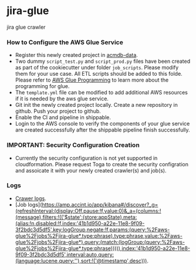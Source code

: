 # jira-glue

jira glue crawler


### How to Configure the AWS Glue Service

* Register this newly created project in [acmdb-data](https://github.com/konciergeMD/acmdb-data).
* Two dummy `script_test.py` and `script_prod.py` files have been created as part of the cookiecutter under folder `job_scripts`. Please modify them for your use case. All ETL scripts should be added to this folde. Please refer to [AWS Glue Programming](https://docs.aws.amazon.com/glue/latest/dg/aws-glue-programming.html) to learn more about the programming for glue.
* The `template.yml` file can be modified to add additional AWS resources if it is needed by the aws glue service.
* Git init the newly created project locally. Create a new repository in github. Push your project to github.
* Enable the CI and pipeline in shippable.
* Login to the AWS console to verify the components of your glue service are created successfully after the shippable pipeline finish successfully.


### IMPORTANT: Security Configuration Creation

* Currently the security configuration is not yet supported in cloudformation. Please request Toga to create the security configration and assoicate it with your newly created crawler(s) and job(s).

### Logs

* [Crawer logs](https://amp.ops.accint.io/app/kibana#/discover?_a=(columns:!(message),filters:!(('$state':(store:appState),meta:(alias:!n,disabled:!f,index:'41b1d950-a22e-11e8-9f09-3f2bdc3d5df5',key:logStream,negate:!f,params:(query:jira-glue-crawler,type:phrase),type:phrase,value:jira-glue-crawler),query:(match:(logStream:(query:jira-glue-crawler,type:phrase))))),index:'41b1d950-a22e-11e8-9f09-3f2bdc3d5df5',sort:!('@timestamp',desc))).
* [Job logs](https://amp.accint.io/app/kibana#/discover?_g=(refreshInterval:(display:Off,pause:!f,value:0)&_a=(columns:!(message),filters:!(('$state':(store:appState),meta:(alias:!n,disabled:!f,index:'41b1d950-a22e-11e8-9f09-3f2bdc3d5df5',key:logGroup,negate:!f,params:(query:%2Faws-glue%2Fjobs%2Fjira-glue*,type:phrase),type:phrase,value:%2Faws-glue%2Fjobs%2Fjira-glue*),query:(match:(logGroup:(query:%2Faws-glue%2Fjobs%2Fjira-glue*,type:phrase))))),index:'41b1d950-a22e-11e8-9f09-3f2bdc3d5df5',interval:auto,query:(language:lucene,query:''),sort:!('@timestamp',desc))).